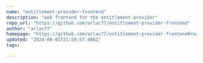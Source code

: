 ```yaml
---
name: "entitlement-provider-frontend"
description: "web frontend for the entitlement-provider"
repo_url: "https://github.com/arlac77/entitlement-provider-frontend"
author: "arlac77"
homepage: "https://github.com/arlac77/entitlement-provider-frontend#readme"
updated: "2024-08-01T21:58:57.486Z"
tags: 

---
```

